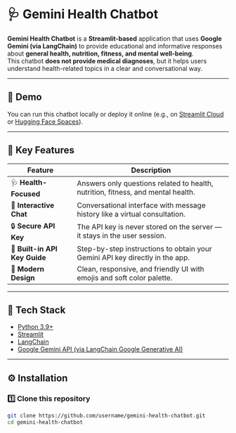 # 🩺 Gemini Health Chatbot

**Gemini Health Chatbot** is a **Streamlit-based** application that uses **Google Gemini (via LangChain)** to provide educational and informative responses about **general health, nutrition, fitness, and mental well-being**.  
This chatbot **does not provide medical diagnoses**, but it helps users understand health-related topics in a clear and conversational way.

---

## 🚀 Demo
You can run this chatbot locally or deploy it online (e.g., on [Streamlit Cloud](https://streamlit.io/cloud) or [Hugging Face Spaces](https://huggingface.co/spaces)).

---

## 🧠 Key Features

| Feature | Description |
|----------|-------------|
| 🩺 **Health-Focused** | Answers only questions related to health, nutrition, fitness, and mental health. |
| 💬 **Interactive Chat** | Conversational interface with message history like a virtual consultation. |
| 🔒 **Secure API Key** | The API key is never stored on the server — it stays in the user session. |
| 🧭 **Built-in API Key Guide** | Step-by-step instructions to obtain your Gemini API key directly in the app. |
| 🎨 **Modern Design** | Clean, responsive, and friendly UI with emojis and soft color palette. |

---

## 🧩 Tech Stack

- [Python 3.9+](https://www.python.org/)
- [Streamlit](https://streamlit.io/)
- [LangChain](https://python.langchain.com/)
- [Google Gemini API (via LangChain Google Generative AI)](https://aistudio.google.com/app/apikey)

---

## ⚙️ Installation

### 1️⃣ Clone this repository
```bash
git clone https://github.com/username/gemini-health-chatbot.git
cd gemini-health-chatbot
